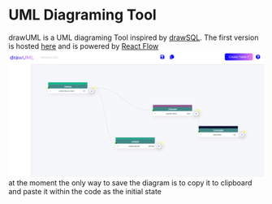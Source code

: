 # UML Diagraming Tool

drawUML is a UML diagraming Tool inspired by [drawSQL](https://drawsql.app/). The first version is hosted [here](https://master.d260ux2otinq6n.amplifyapp.com/) and is powered by [React Flow](https://reactflow.dev/docs/guides/custom-nodes/)
![drawUML](/drawUML.png) at the moment the only way to save the diagram is to copy it to clipboard and paste it within the code as the initial state
